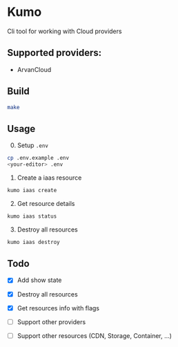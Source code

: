 # Kumo

Cli tool for working with Cloud providers

## Supported providers:
- ArvanCloud

## Build
```bash
make
```
## Usage
0. Setup `.env`
```bash
cp .env.example .env
<your-editor> .env
```
1. Create a iaas resource
```bash
kumo iaas create
```
2. Get resource details
```bash
kumo iaas status
```
3. Destroy all resources
```bash
kumo iaas destroy
```
## Todo
- [x] Add show state
- [x] Destroy all resources
- [x] Get resources info with flags
- [ ] Support other providers
- [ ] Support other resources (CDN, Storage, Container, ...)

